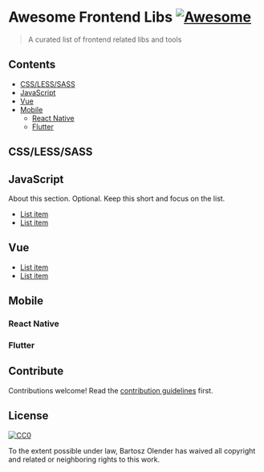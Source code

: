 # Awesome Frontend Libs [![Awesome](https://awesome.re/badge.svg)](https://awesome.re)

> A curated list of frontend related libs and tools


## Contents

- [CSS/LESS/SASS](#csslesssass)
- [JavaScript](#javascript)
- [Vue](#vue)
- [Mobile](#mobile)
  - [React Native](#react-native)
  - [Flutter](#flutter)

## CSS/LESS/SASS

## JavaScript

About this section. Optional. Keep this short and focus on the list.

- [List item](http://example.com)
- [List item](http://example.com)


## Vue

- [List item](http://example.com)
- [List item](http://example.com)


## Mobile

### React Native

### Flutter

## Contribute

Contributions welcome! Read the [contribution guidelines](contributing.md) first.


## License

[![CC0](https://mirrors.creativecommons.org/presskit/buttons/88x31/svg/cc-zero.svg)](https://creativecommons.org/publicdomain/zero/1.0)

To the extent possible under law, Bartosz Olender has waived all copyright and
related or neighboring rights to this work.

